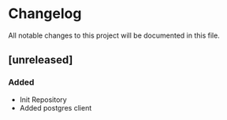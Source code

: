 # Changelog

All notable changes to this project will be documented in this file.

## [unreleased]

### Added

- Init Repository
- Added postgres client
